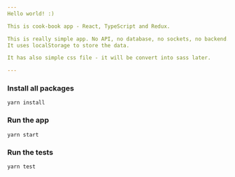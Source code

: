 ```yaml
---
Hello world! :)

This is cook-book app - React, TypeScript and Redux.

This is really simple app. No API, no database, no sockets, no backend.
It uses localStorage to store the data.

It has also simple css file - it will be convert into sass later.

---
```


### Install all packages
`yarn install`

### Run the app
`yarn start`

### Run the tests
`yarn test`